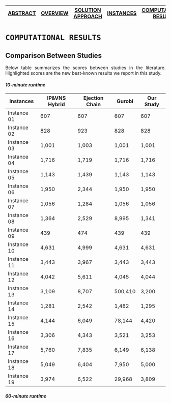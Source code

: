[ABSTRACT](/README.md) | [OVERVIEW](/Overview/README.md)  | [SOLUTION APPROACH](/SolutionApproach/README.md)  | [INSTANCES](/Instances/README.md)  | [COMPUTATIONAL RESULTS](/ComputationalResults/README.md)
------------- | ------------- | ------------- | ------------- | -------------

`COMPUTATIONAL RESULTS`
====================
## Comparison Between Studies

<p align="justify">Below table summarizes the scores between studies in the literature. Highlighted scores are the new best-known results we report in this study.
  
  #### *10-minute runtime*
  
  Instances | IP&VNS Hybrid | Ejection Chain | Gurobi | Our Study
  --- | --- | --- | --- | --- 
  Instance 01 | 607 | 607 | 607 | 607
  Instance 02 | 828 | 923 | 828 | 828
  Instance 03 | 1,001 | 1,003 | 1,001 | 1,001
  Instance 04 | 1,716 | 1,719 | 1,716 | 1,716
  Instance 05 | 1,143 | 1,439 | 1,143 | 1,143
  Instance 06 | 1,950 | 2,344 | 1,950 | 1,950
  Instance 07 | 1,056 | 1,284 | 1,056 | 1,056
  Instance 08 | 1,364 | 2,529 | 8,995 | 1,341
  Instance 09 | 439 | 474 | 439 | 439
  Instance 10 | 4,631 | 4,999 | 4,631 | 4,631
  Instance 11 | 3,443 | 3,967 | 3,443 | 3,443
  Instance 12 | 4,042 | 5,611 | 4,045 | 4,044
  Instance 13 | 3,109 | 8,707 | 500,410 | 3,200
  Instance 14 | 1,281 | 2,542 | 1,482 | 1,295
  Instance 15 | 4,144 | 6,049 | 78,144 | 4,420
  Instance 16 | 3,306 | 4,343 | 3,521 | 3,253
  Instance 17 | 5,760 | 7,835 | 6,149 | 6,138
  Instance 18 | 5,049 | 6,404 | 7,950 | 5,000
  Instance 19 | 3,974 | 6,522 | 29,968 | 3,809

  #### *60-minute runtime*
  
  
